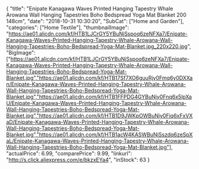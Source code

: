 {
	"title": "Enipate Kanagawa Waves Printed Hanging Tapestry Whale Arowana Wall Hanging Tapestries Boho Bedspread Yoga Mat Blanket 200 148cm",
	"date": "2018-10-31 10:30:20",
	"SubCat": ["Home and Garden"],
	"categories": ["Home Textile"],
	"thumbnailImage": "https://ae01.alicdn.com/kf/HTB1LJCrGY5YBuNjSspoq6zeNFXa7/Enipate-Kanagawa-Waves-Printed-Hanging-Tapestry-Whale-Arowana-Wall-Hanging-Tapestries-Boho-Bedspread-Yoga-Mat-Blanket.jpg_220x220.jpg",
	"BigImage": ["https://ae01.alicdn.com/kf/HTB1LJCrGY5YBuNjSspoq6zeNFXa7/Enipate-Kanagawa-Waves-Printed-Hanging-Tapestry-Whale-Arowana-Wall-Hanging-Tapestries-Boho-Bedspread-Yoga-Mat-Blanket.jpg","https://ae01.alicdn.com/kf/HTB17Sf7XO6guuRjy0Fmq6y0DXXan/Enipate-Kanagawa-Waves-Printed-Hanging-Tapestry-Whale-Arowana-Wall-Hanging-Tapestries-Boho-Bedspread-Yoga-Mat-Blanket.jpg","https://ae01.alicdn.com/kf/HTB1FFPDG4GYBuNjy0Fnq6x5lpXaU/Enipate-Kanagawa-Waves-Printed-Hanging-Tapestry-Whale-Arowana-Wall-Hanging-Tapestries-Boho-Bedspread-Yoga-Mat-Blanket.jpg","https://ae01.alicdn.com/kf/HTB1D9JWKpOWBuNjy0Fiq6xFxVXaD/Enipate-Kanagawa-Waves-Printed-Hanging-Tapestry-Whale-Arowana-Wall-Hanging-Tapestries-Boho-Bedspread-Yoga-Mat-Blanket.jpg","https://ae01.alicdn.com/kf/HTB1acW4KASWBuNjSszdq6zeSpXaL/Enipate-Kanagawa-Waves-Printed-Hanging-Tapestry-Whale-Arowana-Wall-Hanging-Tapestries-Boho-Bedspread-Yoga-Mat-Blanket.jpg"],
	"actualPrice": 6.99,
	"comparePrice": 9.99,
	"linkurl": "http://s.click.aliexpress.com/e/bkzxEYa4",
	"inStock": 63
}

